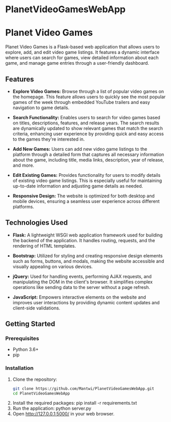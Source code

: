 # PlanetVideoGamesWebApp
# Planet Video Games

Planet Video Games is a Flask-based web application that allows users to explore, add, and edit video game listings. It features a dynamic interface where users can search for games, view detailed information about each game, and manage game entries through a user-friendly dashboard.

## Features

- **Explore Video Games:** Browse through a list of popular video games on the homepage. This feature allows users to quickly see the most popular games of the week through embedded YouTube trailers and easy navigation to game details.

- **Search Functionality:** Enables users to search for video games based on titles, descriptions, features, and release years. The search results are dynamically updated to show relevant games that match the search criteria, enhancing user experience by providing quick and easy access to the games they're interested in.

- **Add New Games:** Users can add new video game listings to the platform through a detailed form that captures all necessary information about the game, including title, media links, description, year of release, and more.

- **Edit Existing Games:** Provides functionality for users to modify details of existing video game listings. This is especially useful for maintaining up-to-date information and adjusting game details as needed.

- **Responsive Design:** The website is optimized for both desktop and mobile devices, ensuring a seamless user experience across different platforms.

## Technologies Used

- **Flask:** A lightweight WSGI web application framework used for building the backend of the application. It handles routing, requests, and the rendering of HTML templates.

- **Bootstrap:** Utilized for styling and creating responsive design elements such as forms, buttons, and modals, making the website accessible and visually appealing on various devices.

- **jQuery:** Used for handling events, performing AJAX requests, and manipulating the DOM in the client's browser. It simplifies complex operations like sending data to the server without a page refresh.

- **JavaScript:** Empowers interactive elements on the website and improves user interactions by providing dynamic content updates and client-side validations.

## Getting Started

### Prerequisites

- Python 3.6+
- pip

### Installation

1. Clone the repository:
   ```bash
   git clone https://github.com/Mantwi/PlanetVideoGamesWebApp.git
   cd PlanetVideoGamesWebApp
2. Install the required packages:
   pip install -r requirements.txt
3. Run the application:
   python server.py
4. Open http://127.0.0.1:5000/ in your web browser.
